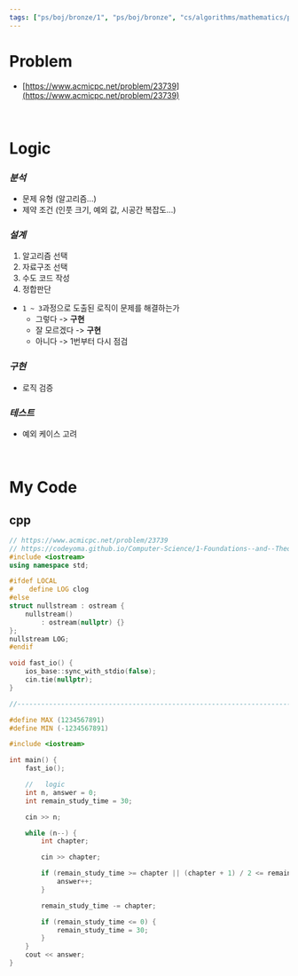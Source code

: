 ```yaml
---
tags: ["ps/boj/bronze/1", "ps/boj/bronze", "cs/algorithms/mathematics/ps","cs/algorithms/implementation/ps"]
---
```


# Problem
- [https://www.acmicpc.net/problem/23739](https://www.acmicpc.net/problem/23739)

<br/>

# Logic

### *분석*
- 문제 유형 (알고리즘...)
- 제약 조건 (인풋 크기, 예외 값, 시공간 복잡도...)

### *설계*
1. 알고리즘 선택
2. 자료구조 선택
3. 수도 코드 작성
4. 정합판단
  - `1 ~ 3`과정으로 도출된 로직이 문제를 해결하는가
    - 그렇다 -> **구현**
    - 잘 모르겠다 -> **구현**
    - 아니다 -> 1번부터 다시 점검

### *구현*
- 로직 검증

### *테스트*
- 예외 케이스 고려

<br/>

# My Code
## cpp
```cpp title="boj/23739.cpp"
// https://www.acmicpc.net/problem/23739
// https://codeyoma.github.io/Computer-Science/1-Foundations--and--Theory/Algorithms/ps/boj/23739/23739
#include <iostream>
using namespace std;

#ifdef LOCAL
#    define LOG clog
#else
struct nullstream : ostream {
    nullstream()
        : ostream(nullptr) {}
};
nullstream LOG;
#endif

void fast_io() {
    ios_base::sync_with_stdio(false);
    cin.tie(nullptr);
}

//--------------------------------------------------------------------------------------------------

#define MAX (1234567891)
#define MIN (-1234567891)

#include <iostream>

int main() {
    fast_io();

    //   logic
    int n, answer = 0;
    int remain_study_time = 30;

    cin >> n;

    while (n--) {
        int chapter;

        cin >> chapter;

        if (remain_study_time >= chapter || (chapter + 1) / 2 <= remain_study_time) {
            answer++;
        }

        remain_study_time -= chapter;

        if (remain_study_time <= 0) {
            remain_study_time = 30;
        }
    }
    cout << answer;
}

```
